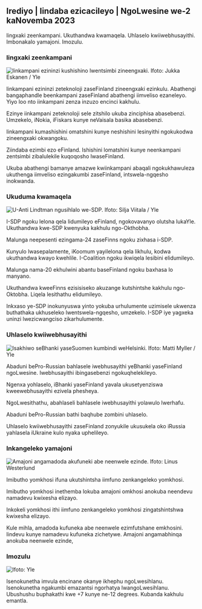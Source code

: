## Irediyo \| Iindaba ezicacileyo \| NgoLwesine we-2 kaNovemba 2023

Iingxaki zeenkampani. Ukuthandwa kwamaqela. Uhlaselo kwiiwebhusayithi. Imbonakalo yamajoni. Imozulu.

### Iingxaki zeenkampani

![Iinkampani ezininzi kushishino lwentsimbi zineengxaki. Ifoto: Jukka Eskanen / Yle](https://images.cdn.yle.fi/image/upload/c_crop,h_2268,w_4031,x_0,y_410/ar_1.777777777777777,c_fill,g_faces,h_1/05q_auto:eco/f_auto/fl_lossy/v1698216498/39-11907536538b9d499762)

Iinkampani ezininzi zeteknoloji zaseFinland zineengxaki ezinkulu. Abathengi bangaphandle beenkampani zaseFinland abathengi iimveliso ezaneleyo. Yiyo loo nto iinkampani zenza inzuzo encinci kakhulu.

Ezinye iinkampani zeteknoloji sele zitshilo ukuba zinciphisa abasebenzi. Umzekelo, iNokia, iFiskars kunye neVaisala basika abasebenzi.

Iinkampani kumashishini omatshini kunye neshishini lesinyithi ngokukodwa zineengxaki okwangoku.

Ziindaba ezimbi ezo eFinland. Ishishini lomatshini kunye neenkampani zentsimbi zibalulekile kuqoqosho lwaseFinland.

Ukuba abathengi bamanye amazwe kwiinkampani abaqali ngokukhawuleza ukuthenga iimveliso ezingakumbi zaseFinland, intswela-ngqesho inokwanda.

### Ukuduma kwamaqela

![U-Anti Lindtman ngusihlalo we-SDP. Ifoto: Silja Viitala / Yle](https://images.cdn.yle.fi/image/upload/c_crop,h_2241,w_3984,x_0,y_0/ar_1.7777777777777777,c_fill,g_faces,h_p/0r_1.q_auto:eco/f_auto/fl_lossy/v1696930784/39-118400565251b6be058f)

I-SDP ngoku lelona qela lidumileyo eFinland, ngokovavanyo olutsha lukaYle. Ukuthandwa kwe-SDP kwenyuka kakhulu ngo-Okthobha.

Malunga neepesenti ezingama-24 zaseFinns ngoku zixhasa i-SDP.

Kunyulo lwasepalamente, iKoomum yayilelona qela likhulu, kodwa ukuthandwa kwayo kwehlile. I-Coalition ngoku ikwiqela lesibini elidumileyo.

Malunga nama-20 ekhulwini abantu baseFinland ngoku baxhasa lo manyano.

Ukuthandwa kweeFinns ezisisiseko akuzange kutshintshe kakhulu ngo-Oktobha. Liqela lesithathu elidumileyo.

Inkxaso ye-SDP inokunyuswa yinto yokuba urhulumente uzimisele ukwenza buthathaka ukhuseleko lwentswela-ngqesho, umzekelo. I-SDP iye yagxeka uninzi lwezicwangciso zikarhulumente.

### Uhlaselo kwiiwebhusayithi

![Isakhiwo seBhanki yaseSuomen kumbindi weHelsinki. Ifoto: Matti Myller / Yle ](https://images.cdn.yle.fi/image/upload/c_crop,h_1391,w_2472,x_0,y_112/ar_1.7777777777777777,c_fill,g_faces,w_0/11_1.q_auto:eco/f_auto/fl_lossy/v1587997073/39-6686595ea6e8fc70cab)

Abaduni bePro-Russian bahlasele iwebhusayithi yeBhanki yaseFinland ngoLwesine. Iwebhusayithi ibingasebenzi ngokuqhelekileyo.

Ngenxa yohlaselo, iBhanki yaseFinland yavala ukusetyenziswa kweewebhusayithi ezivela phesheya.

NgoLwesithathu, abahlaseli bahlasele iwebhusayithi yolawulo lwerhafu.

Abaduni bePro-Russian bathi baqhube zombini uhlaselo.

Uhlaselo kwiiwebhusayithi zaseFinland zonyukile ukusukela oko iRussia yahlasela iUkraine kulo nyaka uphelileyo.

### Inkangeleko yamajoni

![Amajoni angamadoda akufuneki abe neenwele ezinde. Ifoto: Linus Westerlund](https://images.cdn.yle.fi/image/upload/c_crop,h_3375,w_6000,x_0,y_522/ar_1.7777777777777777,c_fill,g_faces,h_620_dutoa.eco/f_auto/fl_lossy/v1688460639/39-113784464a3db01e8a65)

Imibutho yomkhosi ifuna ukutshintsha iimfuno zenkangeleko yomkhosi.

Imibutho yomkhosi inethemba lokuba amajoni omkhosi anokuba neendevu namadevu kwixesha elizayo.

Inkokeli yomkhosi ithi iimfuno zenkangeleko yomkhosi zingatshintshwa kwixesha elizayo.

Kule mihla, amadoda kufuneka abe neenwele ezimfutshane emkhosini. Iindevu kunye namadevu kufuneka zichetywe. Amajoni angamabhinqa anokuba neenwele ezinde,

### Imozulu

![ Ifoto: Yle](https://images.cdn.yle.fi/image/upload/c_crop,h_1080,w_1919,x_0,y_0/ar_1.7777777777777777,c_fill,g_faces,h_675/0_pq2uto.:eco/f_auto/fl_lossy/v1698940434/39-11951316543c5fbc620f)

Isenokunetha imvula encinane okanye ikhephu ngoLwesihlanu. Isenokunetha ngakumbi emazantsi ngorhatya lwangoLwesihlanu. Ubushushu buphakathi kwe +7 kunye ne-12 degrees. Kubanda kakhulu emantla.